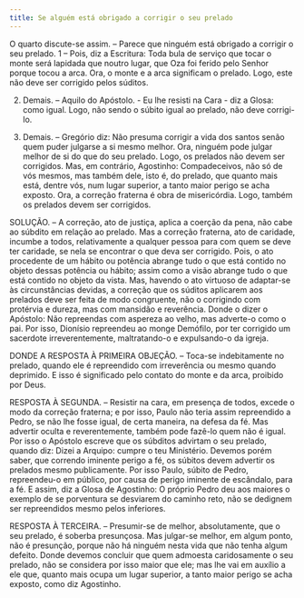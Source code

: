```yaml
---
title: Se alguém está obrigado a corrigir o seu prelado
---
```


O quarto discute-se assim. – Parece que ninguém está obrigado a corrigir o seu prelado.  1 – Pois, diz a Escritura: Toda bula de serviço que tocar o monte será lapidada que noutro lugar, que Oza foi ferido pelo Senhor porque tocou a arca. Ora, o monte e a arca significam o prelado. Logo, este não deve ser corrigido pelos súditos.  

2. Demais. – Aquilo do Apóstolo. - Eu lhe resisti na Cara - diz a Glosa: como igual. Logo, não sendo o súbito igual ao prelado, não deve corrigi-lo.  

3. Demais. – Gregório diz: Não presuma corrigir a vida dos santos senão quem puder julgarse a si mesmo melhor. Ora, ninguém pode julgar melhor de si do que do seu prelado. Logo, os prelados não devem ser corrigidos. Mas, em contrário, Agostinho: Compadeceivos, não só de vós mesmos, mas também dele, isto é, do prelado, que quanto mais está, dentre vós, num lugar superior, a tanto maior perigo se acha exposto. Ora, a correção fraterna é obra de misericórdia. Logo, também os prelados devem ser corrigidos.  

SOLUÇÃO. – A correção, ato de justiça, aplica a coerção da pena, não cabe ao súbdito em relação ao prelado. Mas a correção fraterna, ato de caridade, incumbe a todos, relativamente a qualquer pessoa para com quem se deve ter caridade, se nela se encontrar o que deva ser corrigido. Pois, o ato procedente de um hábito ou potência abrange tudo o que está contido no objeto dessas potência ou hábito; assim como a visão abrange tudo o que está contido no objeto da vista. Mas, havendo o ato virtuoso de adaptar-se às circunstâncias devidas, a correção que os súditos aplicarem aos prelados deve ser feita de modo congruente, não o corrigindo com protérvia e dureza, mas com mansidão e reverência. Donde o dizer o Apóstolo: Não repreendas com aspereza ao velho, mas adverte-o como o pai. Por isso, Dionísio repreendeu ao monge Demófilo, por ter corrigido um sacerdote irreverentemente, maltratando-o e expulsando-o da igreja.  

DONDE A RESPOSTA À PRIMEIRA OBJEÇÃO. – Toca-se indebitamente no prelado, quando ele é repreendido com irreverência ou mesmo quando deprimido. E isso é significado pelo contato do monte e da arca, proibido por Deus.  

RESPOSTA À SEGUNDA. – Resistir na cara, em presença de todos, excede o modo da correção fraterna; e por isso, Paulo não teria assim repreendido a Pedro, se não lhe fosse igual, de certa maneira, na defesa da fé. Mas advertir oculta e reverentemente, também pode fazê-lo quem não é igual. Por isso o Apóstolo escreve que os súbditos advirtam o seu prelado, quando diz: Dizei a Arquipo: cumpre o teu Ministério. Devemos porém saber, que correndo iminente perigo a fé, os súbitos devem advertir os prelados mesmo publicamente. Por isso Paulo, súbito de Pedro, repreendeu-o em público, por causa de perigo iminente de escândalo, para a fé. E assim, diz a Glosa de Agostinho: O próprio Pedro deu aos maiores o exemplo de se porventura se desviarem do caminho reto, não se dedignem ser repreendidos mesmo pelos inferiores.  

RESPOSTA À TERCEIRA. – Presumir-se de melhor, absolutamente, que o seu prelado, é soberba presunçosa. Mas julgar-se melhor, em algum ponto, não é presunção, porque não há ninguém nesta vida que não tenha algum defeito. Donde devemos concluir que quem admoesta caridosamente o seu prelado, não se considera por isso maior que ele; mas lhe vai em auxílio a ele que, quanto mais ocupa um lugar superior, a tanto maior perigo se acha exposto, como diz Agostinho.